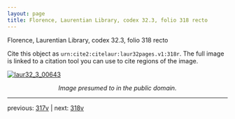 ```yaml
---
layout: page
title: Florence, Laurentian Library, codex 32.3, folio 318 recto
---
```


Florence, Laurentian Library, codex 32.3, folio 318 recto

Cite this object as `urn:cite2:citelaur:laur32pages.v1:318r`.  The full image is linked to a citation tool you can use to cite regions of the image.

[![laur32_3_00643](http://www.homermultitext.org/iipsrv?IIIF=/project/homer/pyramidal/deepzoom/citelaur/laur32imgs/v1/laur32_3_00643.tif/full/800,/0/default.jpg)](http://www.homermultitext.org/ict2/?urn=urn:cite2:citelaur:laur32imgs.v1:laur32_3_00643) 

<p style="text-align: center; font-style: italic;">Image presumed to in the public domain.</p>

---

previous: [317v](../317v/) | next: [318v](../318v/)